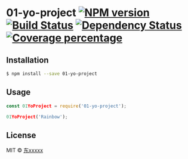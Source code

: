 # 01-yo-project [![NPM version][npm-image]][npm-url] [![Build Status][travis-image]][travis-url] [![Dependency Status][daviddm-image]][daviddm-url] [![Coverage percentage][coveralls-image]][coveralls-url]
> 

## Installation

```sh
$ npm install --save 01-yo-project
```

## Usage

```js
const 01YoProject = require('01-yo-project');

01YoProject('Rainbow');
```
## License

MIT © [东xxxxx]()


[npm-image]: https://badge.fury.io/js/01-yo-project.svg
[npm-url]: https://npmjs.org/package/01-yo-project
[travis-image]: https://travis-ci.com/752061016/01-yo-project.svg?branch=master
[travis-url]: https://travis-ci.com/752061016/01-yo-project
[daviddm-image]: https://david-dm.org/752061016/01-yo-project.svg?theme=shields.io
[daviddm-url]: https://david-dm.org/752061016/01-yo-project
[coveralls-image]: https://coveralls.io/repos/752061016/01-yo-project/badge.svg
[coveralls-url]: https://coveralls.io/r/752061016/01-yo-project
